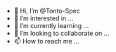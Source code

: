 - 👋 Hi, I’m @Tonto-Spec
- 👀 I’m interested in ...
- 🌱 I’m currently learning ...
- 💞️ I’m looking to collaborate on ...
- 📫 How to reach me ...

<!---
Tonto-Spec/Tonto-Spec is a ✨ special ✨ repository because its `README.md` (this file) appears on your GitHub profile.
You can click the Preview link to take a look at your changes.
--->
